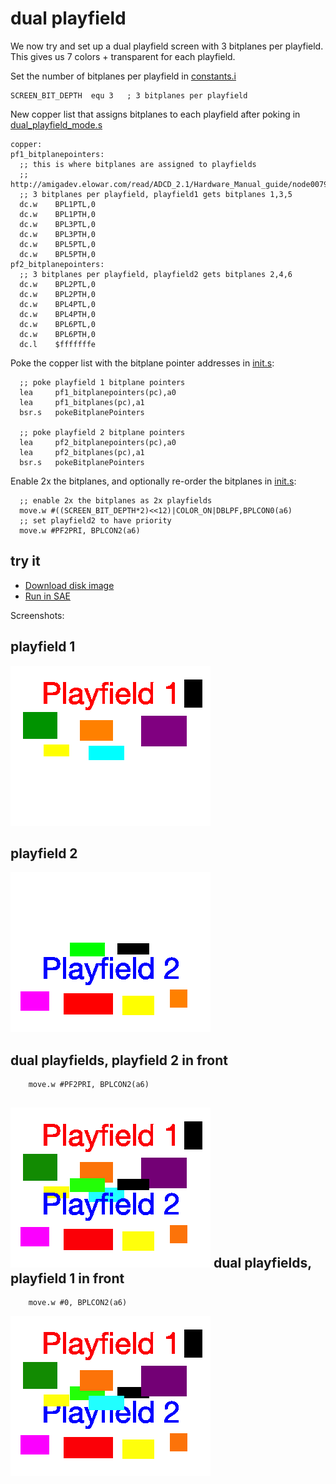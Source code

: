 dual playfield
==============

We now try and set up a dual playfield screen with 3 bitplanes per playfield. This gives us 7 colors + transparent for each playfield.

Set the number of bitplanes per playfield in [constants.i](constants.i)

  ```
  SCREEN_BIT_DEPTH	equ 3   ; 3 bitplanes per playfield
```

New copper list that assigns bitplanes to each playfield after poking in [dual_playfield_mode.s](dual_playfield_mode.s)

  ```
copper:
pf1_bitplanepointers:
	;; this is where bitplanes are assigned to playfields
	;; http://amigadev.elowar.com/read/ADCD_2.1/Hardware_Manual_guide/node0079.html
	;; 3 bitplanes per playfield, playfield1 gets bitplanes 1,3,5
	dc.w	BPL1PTL,0
	dc.w	BPL1PTH,0
	dc.w	BPL3PTL,0
	dc.w	BPL3PTH,0
	dc.w	BPL5PTL,0
	dc.w	BPL5PTH,0
pf2_bitplanepointers:
	;; 3 bitplanes per playfield, playfield2 gets bitplanes 2,4,6
	dc.w	BPL2PTL,0
	dc.w	BPL2PTH,0
	dc.w	BPL4PTL,0
	dc.w	BPL4PTH,0
	dc.w	BPL6PTL,0
	dc.w	BPL6PTH,0
	dc.l	$fffffffe
```

Poke the copper list with the bitplane pointer addresses in [init.s](init.s):

  ```
	;; poke playfield 1 bitplane pointers
	lea     pf1_bitplanepointers(pc),a0
	lea     pf1_bitplanes(pc),a1
	bsr.s   pokeBitplanePointers

	;; poke playfield 2 bitplane pointers
	lea     pf2_bitplanepointers(pc),a0
	lea     pf2_bitplanes(pc),a1
	bsr.s   pokeBitplanePointers	
```

Enable 2x the bitplanes, and optionally re-order the bitplanes in [init.s](init.s):

  ```
	;; enable 2x the bitplanes as 2x playfields
	move.w #((SCREEN_BIT_DEPTH*2)<<12)|COLOR_ON|DBLPF,BPLCON0(a6)
	;; set playfield2 to have priority
	move.w #PF2PRI, BPLCON2(a6)
```

try it
------
  * [Download disk image](bin/dual_playfield_mode.adf?raw=true)
  * <a href="http://alpine9000.github.io/ScriptedAmigaEmulator/#amiga_examples/dual_playfield_mode.adf" target="_blank">Run in SAE</a>

Screenshots:

playfield 1
-----------
![playfield 1](../assets/playfield1_8.png?raw=true)

playfield 2
-----------
![playfield 2](../assets/playfield2_8.png?raw=true)

dual playfields, playfield 2 in front
-------------------------------------
	
```
	move.w #PF2PRI, BPLCON2(a6)
```

![dual playfields, playfield 2 in front](screenshots/screenshot.png?raw=true)
dual playfields, playfield 1 in front
-------------------------------------

```
	move.w #0, BPLCON2(a6)
```

![dual playfields, playfield 1 in front](screenshots/screenshot2.png?raw=true)
